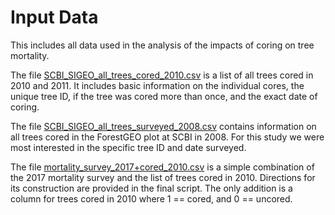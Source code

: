# Input Data

This includes all data used in the analysis of the impacts of coring on tree mortality. 

The file [SCBI_SIGEO_all_trees_cored_2010.csv](https://github.com/EcoClimLab/Coring-Mortality/blob/master/input_data/SCBI_SIGEO_all_trees_cored_2010.csv) is a list of all trees cored in 2010 and 2011. It includes basic information on the individual cores, the unique tree ID, if the tree was cored more than once, and the exact date of coring.

The file [SCBI_SIGEO_all_trees_surveyed_2008.csv](https://github.com/EcoClimLab/Coring-Mortality/blob/master/input_data/SCBI_SIGEO_all_trees_surveyed_2008.csv) contains information on all trees cored in the ForestGEO plot at SCBI in 2008. For this study we were most interested in the specific tree ID and date surveyed.

The file [mortality_survey_2017+cored_2010.csv](https://github.com/EcoClimLab/Coring-Mortality/blob/master/input_data/mortality_survey_2017%2Bcored_2010.csv) is a simple combination of the 2017 mortality survey and the list of trees cored in 2010. Directions for its construction are provided in the final script. The only addition is a column for trees cored in 2010 where 1 == cored, and 0 == uncored.
